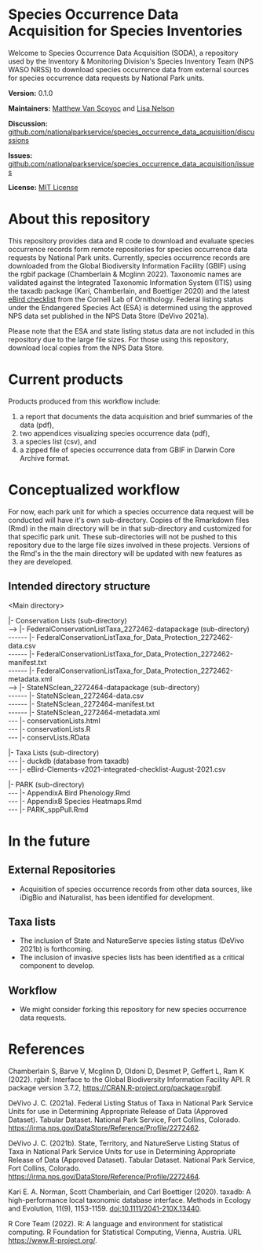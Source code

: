 # Species Occurrence Data Acquisition for Species Inventories

Welcome to Species Occurrence Data Acquisition (SODA), a repository used by the Inventory & Monitoring Division's Species Inventory Team (NPS WASO NRSS) to download species occurrence data from external sources for species occurrence data requests by National Park units.

**Version:** 0.1.0

**Maintainers:** [Matthew Van Scoyoc](https://github.com/scoyoc) and [Lisa Nelson](https://github.com/llnelson)

**Discussion:** [github.com/nationalparkservice/species_occurrence_data_acquisition/discussions](https://github.com/nationalparkservice/species_occurrence_data_acquisition/discussions)

**Issues:** [github.com/nationalparkservice/species_occurrence_data_acquisition/issues](https://github.com/nationalparkservice/species_occurrence_data_acquisition/issues)

**License:** [MIT License](https://github.com/nationalparkservice/species_occurrence_data_acquisition/blob/main/LICENSE)

# About this repository

This repository provides data and R code to download and evaluate species occurrence records form remote repositories for species occurrence data requests by National Park units. Currently, species occurrence records are downloaded from the Global Biodiversity Information Facility (GBIF) using the rgbif package (Chamberlain & Mcglinn 2022). Taxonomic names are validated against the Integrated Taxonomic Information System (ITIS) using the taxadb package (Kari, Chamberlain, and Boettiger 2020) and the latest [eBird checklist](https://www.birds.cornell.edu/clementschecklist/updateindex/) from the Cornell Lab of Ornithology. Federal listing status under the Endangered Species Act (ESA) is determined using the approved NPS data set published in the NPS Data Store (DeVivo 2021a).

Please note that the ESA and state listing status data are not included in this repository due to the large file sizes. For those using this repository, download local copies from the NPS Data Store.

# Current products

Products produced from this workflow include:

1.  a report that documents the data acquisition and brief summaries of the data (pdf),
2.  two appendices visualizing species occurrence data (pdf),
3.  a species list (csv), and
4.  a zipped file of species occurrence data from GBIF in Darwin Core Archive format.

# Conceptualized workflow

For now, each park unit for which a species occurrence data request will be conducted will have it's own sub-directory. Copies of the Rmarkdown files (Rmd) in the main directory will be in that sub-directory and customized for that specific park unit. These sub-directories will not be pushed to this repository due to the large file sizes involved in these projects. Versions of the Rmd's in the the main directory will be updated with new features as they are developed.

## Intended directory structure

\<Main directory\>

\|- Conservation Lists (sub-directory)    
--\> \|- FederalConservationListTaxa_2272462-datapackage (sub-directory)    
------ \|- FederalConservationListTaxa_for_Data_Protection_2272462-data.csv    
------ \|- FederalConservationListTaxa_for_Data_Protection_2272462-manifest.txt    
------ \|- FederalConservationListTaxa_for_Data_Protection_2272462-metadata.xml    
--\> \|- StateNSclean_2272464-datapackage (sub-directory)    
------ \|- StateNSclean_2272464-data.csv    
------ \|- StateNSclean_2272464-manifest.txt    
------ \|- StateNSclean_2272464-metadata.xml    
--- \|- conservationLists.html    
--- \|- conservationLists.R    
--- \|- conservLists.RData    

\|- Taxa Lists (sub-directory)    
--- \|- duckdb (database from taxadb)    
--- \|- eBird-Clements-v2021-integrated-checklist-August-2021.csv    

\|- PARK (sub-directory)    
--- \|- AppendixA Bird Phenology.Rmd    
--- \|- AppendixB Species Heatmaps.Rmd    
--- \|- PARK_sppPull.Rmd    

# In the future

## External Repositories

-   Acquisition of species occurrence records from other data sources, like iDigBio and iNaturalist, has been identified for development.

## Taxa lists

-   The inclusion of State and NatureServe species listing status (DeVivo 2021b) is forthcoming.
-   The inclusion of invasive species lists has been identified as a critical component to develop.

## Workflow

-   We might consider forking this repository for new species occurrence data requests.

# References

Chamberlain S, Barve V, Mcglinn D, Oldoni D, Desmet P, Geffert L, Ram K (2022). rgbif: Interface to the Global Biodiversity Information Facility API. R package version 3.7.2, <https://CRAN.R-project.org/package=rgbif>.

DeVivo J. C. (2021a). Federal Listing Status of Taxa in National Park Service Units for use in Determining Appropriate Release of Data (Approved Dataset). Tabular Dataset. National Park Service, Fort Collins, Colorado. <https://irma.nps.gov/DataStore/Reference/Profile/2272462>.

DeVivo J. C. (2021b). State, Territory, and NatureServe Listing Status of Taxa in National Park Service Units for use in Determining Appropriate Release of Data (Approved Dataset). Tabular Dataset. National Park Service, Fort Collins, Colorado. <https://irma.nps.gov/DataStore/Reference/Profile/2272464>.

Kari E. A. Norman, Scott Chamberlain, and Carl Boettiger (2020). taxadb: A high-performance local taxonomic database interface. Methods in Ecology and Evolution, 11(9), 1153-1159. <doi:10.1111/2041-210X.13440>.

R Core Team (2022). R: A language and environment for statistical computing. R Foundation for Statistical Computing, Vienna, Austria. URL <https://www.R-project.org/>.
